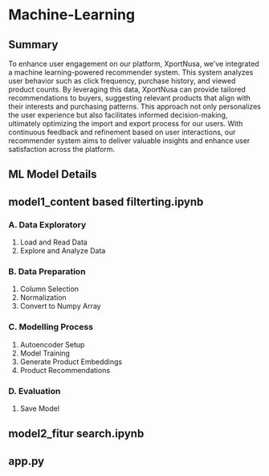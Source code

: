 # Machine-Learning
## Summary
To enhance user engagement on our platform, XportNusa, we've integrated a machine learning-powered recommender system. This system analyzes user behavior such as click frequency, purchase history, and viewed product counts. By leveraging this data, XportNusa can provide tailored recommendations to buyers, suggesting relevant products that align with their interests and purchasing patterns. This approach not only personalizes the user experience but also facilitates informed decision-making, ultimately optimizing the import and export process for our users. With continuous feedback and refinement based on user interactions, our recommender system aims to deliver valuable insights and enhance user satisfaction across the platform.

## ML Model Details 


## model1_content based filterting.ipynb

### A. Data Exploratory 
1. Load and Read Data
2. Explore and Analyze Data

### B. Data Preparation
1. Column Selection
2. Normalization
3. Convert to Numpy Array

### C. Modelling Process 
1. Autoencoder Setup
2. Model Training
3. Generate Product Embeddings
4. Product Recommendations

### D. Evaluation 
1. Save Model


## model2_fitur search.ipynb


## app.py
